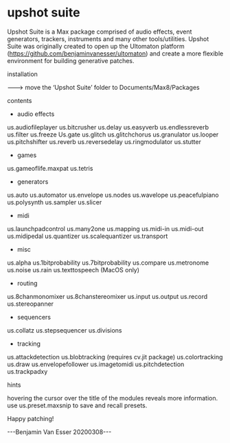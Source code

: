 # upshot suite

Upshot Suite is a Max package comprised of audio effects, event generators, trackers, instruments and many other tools/utilities. Upshot Suite was originally created to open up the Ultomaton platform (https://github.com/benjaminvanesser/ultomaton) and create a more flexible environment for building generative patches. 

installation

---> move the ‘Upshot Suite’ folder to Documents/Max8/Packages


contents

- audio effects

us.audiofileplayer
us.bitcrusher
us.delay
us.easyverb
us.endlessreverb
us.filter
us.freeze
Us.gate
us.glitch
us.glitchchorus
us.granulator
us.looper
us.pitchshifter
us.reverb
us.reversedelay
us.ringmodulator
us.stutter

- games

us.gameoflife.maxpat
us.tetris

- generators

us.auto
us.automator
us.envelope
us.nodes
us.wavelope
us.peacefulpiano
us.polysynth
us.sampler
us.slicer

- midi

us.launchpadcontrol
us.many2one
us.mapping
us.midi-in
us.midi-out
us.midipedal
us.quantizer
us.scalequantizer
us.transport

- misc

us.alpha
us.1bitprobability
us.7bitprobability
us.compare
us.metronome
us.noise
us.rain
us.texttospeech (MacOS only)

- routing

us.8chanmonomixer
us.8chanstereomixer
us.input
us.output
us.record
us.stereopanner

- sequencers

us.collatz
us.stepsequencer
us.divisions

- tracking

us.attackdetection
us.blobtracking (requires cv.jit package)
us.colortracking
us.draw
us.envelopefollower
us.imagetomidi
us.pitchdetection
us.trackpadxy


hints

hovering the cursor over the title of the modules reveals more information.
use us.preset.maxsnip to save and recall presets.


Happy patching!


---Benjamin Van Esser 20200308---


